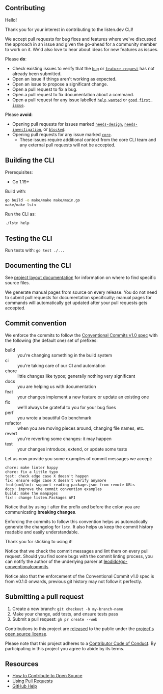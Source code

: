 ## Contributing

Hello!

Thank you for your interest in contributing to the listen.dev CLI!

We accept pull requests for bug fixes and features where we've discussed the approach in an issue and given the go-ahead for a community member to work on it. We'd also love to hear about ideas for new features as issues.

Please **do**:

- Check existing issues to verify that the [`bug`][bug issues] or [`feature request`][feature request issues] has not already been submitted.
- Open an issue if things aren't working as expected.
- Open an issue to propose a significant change.
- Open a pull request to fix a bug.
- Open a pull request to fix documentation about a command.
- Open a pull request for any issue labelled [`help wanted`][hw] or [`good first issue`][gfi].

Please **avoid**:

- Opening pull requests for issues marked [`needs-design`][needs design], [`needs-investigation`][needs investigation], or [`blocked`][blocked].
- Opening pull requests for any issue marked [`core`][core].
  - These issues require additional context from the core CLI team and any external pull requests will not be accepted.

## Building the CLI

Prerequisites:

- Go 1.19+

Build with:

```bash
go build -o make/make make/main.go
make/make lstn
```

Run the CLI as:

```bash
./lstn help
```

## Testing the CLI

Run tests with: `go test ./...`

## Documenting the CLI

See [project layout documentation](../docs/project-layout.md) for information on where to find specific source files.

We generate manual pages from source on every release. You do not need to submit pull requests for documentation specifically; manual pages for commands will automatically get updated after your pull requests gets accepted.

## Commit convention

We enforce the commits to follow the [Conventional Commits v1.0 spec](https://www.conventionalcommits.org/en/v1.0.0/) with the following (the default one) set of prefixes:

<dl>
  <dt>build</dt>
  <dd>you're changing something in the build system</dd>
  <dt>ci</dt>
  <dd>you're taking care of our CI and automation</dd>
  <dt>chore</dt>
  <dd>little changes like typos; generally nothing very significant</dd>
  <dt>docs</dt>
  <dd>you are helping us with documentation</dd>
  <dt>feat</dt>
  <dd>your changes implement a new feature or update an existing one</dd>
  <dt>fix</dt>
  <dd>we'll always be grateful to you for your bug fixes</dd>
  <dt>perf</dt>
  <dd>you wrote a beautiful Go benchmark</dd>
  <dt>refactor</dt>
  <dd>when you are moving pieces around, changing file names, etc.</dd>
  <dt>revert</dt>
  <dd>you're reverting some changes: it may happen</dd>
  <dt>test</dt>
  <dd>your changes introduce, extend, or update some tests</dd>
</dl>

Let us now provide you some examples of commit messages we accept:

```
chore: make linter happy
chore: fix a little typo
test: check edge case X doesn't happen
fix: ensure edge case X doesn't verify anymore
feat(cmd/in): support reading package.json from remote URLs
docs: improve the commit convention examples
build: make the manpages
fix!: change listen.Packages API
```

Notice that by using `!` after the prefix and before the colon you are communicating **breaking changes**.

Enforcing the commits to follow this convention helps us automatically generate the changelog for `lstn`. It also helps us keep the commit history readable and easily understandable.

Thank you for sticking to using it!

Notice that we check the commit messages and lint them on every pull request. Should you find some bugs with the commit linting process, you can notify the author of the underlying parser at [leodido/go-conventionalcommits](https://github.com/leodido/go-conventionalcommits).

Notice also that the enforcement of the Conventional Commit v1.0 spec is from v0.1.0 onwards, previous git history may not follow it perfectly.

## Submitting a pull request

1. Create a new branch: `git checkout -b my-branch-name`
1. Make your change, add tests, and ensure tests pass
1. Submit a pull request: `gh pr create --web`

Contributions to this project are [released][legal] to the public under the [project's open source license][license].

Please note that this project adheres to a [Contributor Code of Conduct][code-of-conduct]. By participating in this project you agree to abide by its terms.

## Resources

- [How to Contribute to Open Source][]
- [Using Pull Requests][]
- [GitHub Help][]

[bug issues]: https://github.com/listendev/lstn/issues?q=is%3Aopen+is%3Aissue+label%3Abug
[feature request issues]: https://github.com/listendev/lstn/issues?q=is%3Aopen+is%3Aissue+label%3Aenhancement
[hw]: https://github.com/listendev/lstn/issues?q=is%3Aopen+is%3Aissue+label%3A"help+wanted"
[blocked]: https://github.com/listendev/lstn/issues?q=is%3Aopen+is%3Aissue+label%3Ablocked
[needs design]: https://github.com/listendev/lstn/issues?q=is%3Aopen+is%3Aissue+label%3A"needs+design"
[needs investigation]: https://github.com/listendev/lstn/issues?q=is%3Aopen+is%3Aissue+label%3A"needs+investigation"
[gfi]: https://github.com/listendev/lstn/issues?q=is%3Aopen+is%3Aissue+label%3A"good+first+issue"
[core]: https://github.com/listendev/lstn/issues?q=is%3Aopen+is%3Aissue+label%3Acore
[legal]: https://docs.github.com/en/free-pro-team@latest/github/site-policy/github-terms-of-service#6-contributions-under-repository-license
[license]: ../LICENSE
[code-of-conduct]: ./CODE_OF_CONDUCT.md
[how to contribute to open source]: https://opensource.guide/how-to-contribute/
[using pull requests]: https://docs.github.com/en/free-pro-team@latest/github/collaborating-with-issues-and-pull-requests/about-pull-requests
[github help]: https://docs.github.com/
